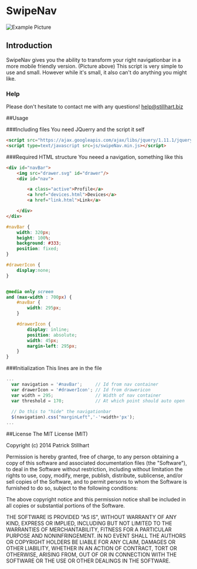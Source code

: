 SwipeNav
=====================

![Example Picture](https://stillhart.biz/project/swipeNav/banner.jpg)

## Introduction
SwipeNav gives you the ability to transform your right navigationbar in a more mobile friendly version. (Picture above)
This script is very simple to use and small. However while it's small, it also can't do anything you might like.

### Help
Please don't hesitate to contact me with any questions!
help@stillhart.biz

##Usage

###Including files
You need JQuerry and the script it self
```html
<script src="https://ajax.googleapis.com/ajax/libs/jquery/1.11.1/jquery.min.js"></script>
<script type=text/javascript src=js/swipeNav.min.js></script>
```

###Required HTML structure
You neeed a navigation, something like this

```html
<div id="navBar">
    <img src="drawer.svg" id="drawer"/>
    <div id="nav">

        <a class="active">Profile</a>
        <a href="devices.html">Devices</a>
        <a href="link.html">Link</a>

    </div>
</div>
```

```css
#navBar {
    width: 320px;
    height: 100%;
    background: #333;
    position: fixed;
}

#drawerIcon {
    display:none;
}


@media only screen
and (max-width : 700px) {
    #navBar {
        width: 295px;
    }

    #drawerIcon {
        display: inline;
        position: absolute;
        width: 45px;
        margin-left: 295px;
    }
}
```


###Initialization
This lines are in the file
```javascript
...
  var navigation = '#navBar';     // Id from nav container
  var drawerIcon = '#drawerIcon'; // Id from drawericon
  var width = 295;                // Width of nav container
  var threshold = 170;            // At which point should auto open
  
  // Do this to "hide" the navigationbar
  $(navigation).css("marginLeft",'-'+width+'px');
...
```

##License
The MIT License (MIT)

Copyright (c) 2014 Patrick Stillhart

Permission is hereby granted, free of charge, to any person obtaining a copy
of this software and associated documentation files (the "Software"), to deal
in the Software without restriction, including without limitation the rights
to use, copy, modify, merge, publish, distribute, sublicense, and/or sell
copies of the Software, and to permit persons to whom the Software is
furnished to do so, subject to the following conditions:

The above copyright notice and this permission notice shall be included in
all copies or substantial portions of the Software.

THE SOFTWARE IS PROVIDED "AS IS", WITHOUT WARRANTY OF ANY KIND, EXPRESS OR
IMPLIED, INCLUDING BUT NOT LIMITED TO THE WARRANTIES OF MERCHANTABILITY,
FITNESS FOR A PARTICULAR PURPOSE AND NONINFRINGEMENT. IN NO EVENT SHALL THE
AUTHORS OR COPYRIGHT HOLDERS BE LIABLE FOR ANY CLAIM, DAMAGES OR OTHER
LIABILITY, WHETHER IN AN ACTION OF CONTRACT, TORT OR OTHERWISE, ARISING FROM,
OUT OF OR IN CONNECTION WITH THE SOFTWARE OR THE USE OR OTHER DEALINGS IN
THE SOFTWARE.
